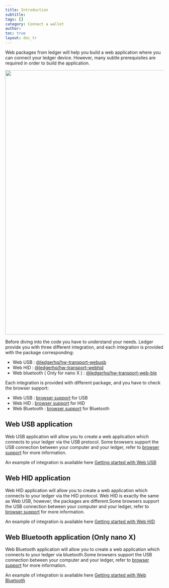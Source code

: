```yaml
---
title: Introduction
subtitle:
tags: []
category: Connect a wallet
author:
toc: true
layout: doc_tr
---
```


Web packages from ledger will help you build a web application where you can connect your ledger device. However, many subtle prerequisites are required in order to build the application.

<!-- ------------- Image ------------- -->
<div style="text-align:center">
<img width="840" src="../images/webAppsummary.png" ></div>
<!-- --------------------------------- -->

Before diving into the code you have to understand your needs. Ledger provide you with three different integration, and each integration is provided with the package corresponding:
- Web USB : <a href="https://github.com/LedgerHQ/ledgerjs/tree/master/packages/hw-transport-webusb">@ledgerhq/hw-transport-webusb</a>
- Web HID : <a href="https://github.com/LedgerHQ/ledgerjs/tree/master/packages/hw-transport-webhid">@ledgerhq/hw-transport-webhid</a>
- Web bluetooth ( Only for nano X ) : <a href="https://github.com/LedgerHQ/ledgerjs/tree/master/packages/hw-transport-web-ble">@ledgerhq/hw-transport-web-ble</a>

Each integration is provided with different package, and you have to check the browser support:
- Web USB : <a href="https://caniuse.com/webusb">browser support</a> for USB
- Web HID : <a href="https://caniuse.com/webhid">browser support</a> for HID
- Web Bluetooth : <a href="https://caniuse.com/web-bluetooth">browser support</a> for Bluetooth


## Web USB application
Web USB application will allow you to create a web application which connects to your ledger via the USB protocol.
Some browsers support the USB connection between your computer and your ledger, refer to <a href="https://caniuse.com/webusb">browser support</a> for more information.

An example of integration is available here <a href="../web-hid-usb">Getting started with Web USB</a>


## Web HID application
Web HID application will allow you to create a web application which connects to your ledger via the HID protocol. Web HID is exactly the same as Web USB, however, the packages are different.Some browsers support the USB connection between your computer and your ledger, refer to <a href="https://caniuse.com/webhid">browser support</a> for more information.

An example of integration is available here <a href="../web-hid-usb">Getting started with Web HID</a>


## Web Bluetooth application (Only nano X)
Web Bluetooth application will allow you to create a web application which connects to your ledger via bluetooth.Some browsers support the USB connection between your computer and your ledger, refer to <a href="https://caniuse.com/web-bluetooth">browser support</a> for more information.

An example of integration is available here  <a href="../web-bluetooth">Getting started with Web Bluetooth</a>





